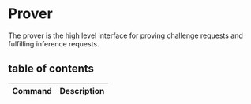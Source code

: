 # Prover

The prover is the high level interface for proving challenge requests and fulfilling inference requests.

## table of contents

| Command | Description |
| ------- | ----------- |